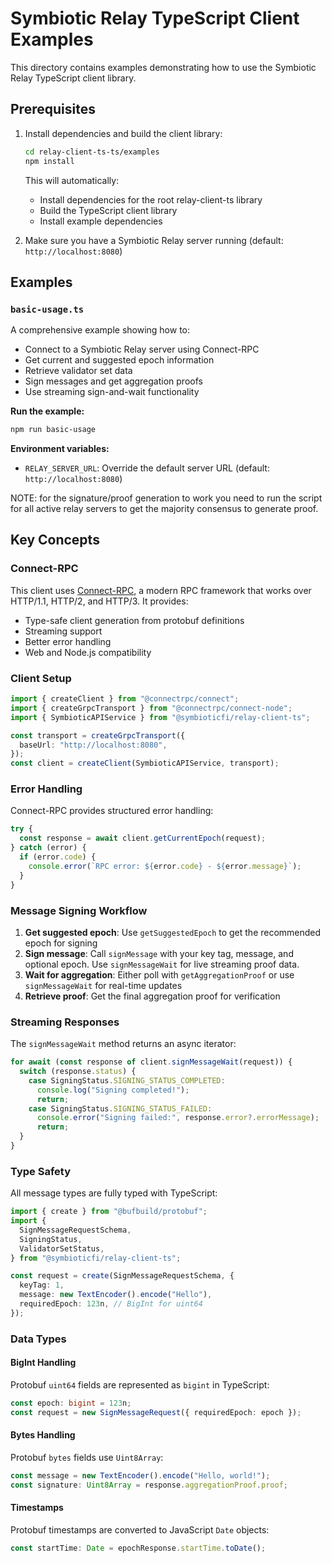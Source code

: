 # Symbiotic Relay TypeScript Client Examples

This directory contains examples demonstrating how to use the Symbiotic Relay TypeScript client library.

## Prerequisites

1. Install dependencies and build the client library:
   ```bash
   cd relay-client-ts-ts/examples
   npm install
   ```
   
   This will automatically:
   - Install dependencies for the root relay-client-ts library
   - Build the TypeScript client library
   - Install example dependencies


2. Make sure you have a Symbiotic Relay server running (default: `http://localhost:8080`)

## Examples

### `basic-usage.ts`

A comprehensive example showing how to:

- Connect to a Symbiotic Relay server using Connect-RPC
- Get current and suggested epoch information
- Retrieve validator set data
- Sign messages and get aggregation proofs
- Use streaming sign-and-wait functionality

**Run the example:**
```bash
npm run basic-usage
```

**Environment variables:**
- `RELAY_SERVER_URL`: Override the default server URL (default: `http://localhost:8080`)


NOTE: for the signature/proof generation to work you need to run the script for all active relay servers to get the majority consensus to generate proof.

## Key Concepts

### Connect-RPC

This client uses [Connect-RPC](https://connectrpc.com/), a modern RPC framework that works over HTTP/1.1, HTTP/2, and HTTP/3. It provides:

- Type-safe client generation from protobuf definitions
- Streaming support
- Better error handling
- Web and Node.js compatibility

### Client Setup

```typescript
import { createClient } from "@connectrpc/connect";
import { createGrpcTransport } from "@connectrpc/connect-node";
import { SymbioticAPIService } from "@symbioticfi/relay-client-ts";

const transport = createGrpcTransport({
  baseUrl: "http://localhost:8080",
});
const client = createClient(SymbioticAPIService, transport);
```

### Error Handling

Connect-RPC provides structured error handling:

```typescript
try {
  const response = await client.getCurrentEpoch(request);
} catch (error) {
  if (error.code) {
    console.error(`RPC error: ${error.code} - ${error.message}`);
  }
}
```

### Message Signing Workflow

1. **Get suggested epoch**: Use `getSuggestedEpoch` to get the recommended epoch for signing
2. **Sign message**: Call `signMessage` with your key tag, message, and optional epoch. Use `signMessageWait` for live streaming proof data.
3. **Wait for aggregation**: Either poll with `getAggregationProof` or use `signMessageWait` for real-time updates
4. **Retrieve proof**: Get the final aggregation proof for verification

### Streaming Responses

The `signMessageWait` method returns an async iterator:

```typescript
for await (const response of client.signMessageWait(request)) {
  switch (response.status) {
    case SigningStatus.SIGNING_STATUS_COMPLETED:
      console.log("Signing completed!");
      return;
    case SigningStatus.SIGNING_STATUS_FAILED:
      console.error("Signing failed:", response.error?.errorMessage);
      return;
  }
}
```

### Type Safety

All message types are fully typed with TypeScript:

```typescript
import { create } from "@bufbuild/protobuf";
import {
  SignMessageRequestSchema,
  SigningStatus,
  ValidatorSetStatus,
} from "@symbioticfi/relay-client-ts";

const request = create(SignMessageRequestSchema, {
  keyTag: 1,
  message: new TextEncoder().encode("Hello"),
  requiredEpoch: 123n, // BigInt for uint64
});
```


### Data Types

#### BigInt Handling

Protobuf `uint64` fields are represented as `bigint` in TypeScript:

```typescript
const epoch: bigint = 123n;
const request = new SignMessageRequest({ requiredEpoch: epoch });
```

#### Bytes Handling

Protobuf `bytes` fields use `Uint8Array`:

```typescript
const message = new TextEncoder().encode("Hello, world!");
const signature: Uint8Array = response.aggregationProof.proof;
```

#### Timestamps

Protobuf timestamps are converted to JavaScript `Date` objects:

```typescript
const startTime: Date = epochResponse.startTime.toDate();
```